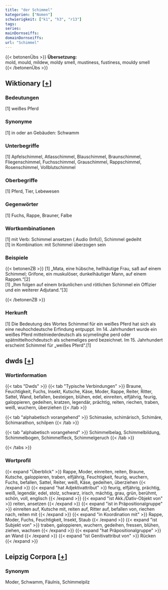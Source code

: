 ```yaml
---
title: "der Schimmel"
kategorien: ["Nomen"]
schwierigkeit: ["k1", "h3", "r13"]
tags:
series:
mainDornseiffs:
domainDornseiffs:
url: "Schimmel"
---
```


{{< betonenÜbs >}}
**Übersetzung:**  
mold, mould, mildew, moldy  smell, mustiness, fustiness, mouldy  smell  
{{< /betonenÜbs >}}

## Wiktionary [[+](https://de.wiktionary.org/wiki/Schimmel)]

### Bedeutungen
[1] weißes Pferd  

### Synonyme
[1] in oder an Gebäuden: Schwamm  

### Unterbegriffe
[1] Apfelschimmel, Atlasschimmel, Blauschimmel, Braunschimmel, Fliegenschimmel, Fuchsschimmel, Grauschimmel, Rappschimmel, Rosenschimmel, Vollblutschimmel  

### Oberbegriffe
[1] Pferd, Tier, Lebewesen  

### Gegenwörter
[1] Fuchs, Rappe, Brauner, Falbe  

### Wortkombinationen
[1] mit Verb: Schimmel ansetzen ( Audio (Info)), Schimmel gedeiht  
[1] in Kombination: mit Schimmel überzogen sein  

### Beispiele
{{< betonenZB >}}
[1] „Mata, eine hübsche, hellhäutige Frau, saß auf einem Schimmel; Grifone, ein muskulöser, dunkelhäutiger Mann, auf einem Rappen.“[2]  
[1] „Ihm folgen auf einem bräunlichen und rötlichen Schimmel ein Offizier und ein weiterer Adjutand.“[3]  

{{< /betonenZB >}}
### Herkunft
[1] Die Bedeutung des Wortes Schimmel für ein weißes Pferd hat sich als eine neuhochdeutsche Erfindung entpuppt. Im 14. Jahrhundert wurde ein weißes Pferd mittelniederdeutsch als scymelinghe perd oder spätmittelhochdeutsch als schemeliges perd bezeichnet. Im 15. Jahrhundert erscheint Schimmel für „weißes Pferd“.[1]  



## dwds [[+](https://www.dwds.de/wb/Schimmel)]

### Wortinformation
{{< tabs "Dwds" >}}
{{< tab "Typische Verbindungen" >}}
Braune, Feuchtigkeit, Fuchs, Insekt, Kutsche, Käse, Moder, Rappe, Reiter, Ritter, Sattel, Wand, befallen, besteigen, blühen, edel, einreiten, elfjährig, feurig, galoppieren, gedeihen, kratzen, legendär, prächtig, reiten, riechen, traben, weiß, wuchern, überziehen
{{< /tab >}}

{{< tab "alphabetisch vorangehend" >}}
Schimaske, schimärisch, Schimäre, Schimarathon, schilpen
{{< /tab >}}

{{< tab "alphabetisch vorangehend" >}}
Schimmelbelag, Schimmelbildung, Schimmelbogen, Schimmelfleck, Schimmelgeruch
{{< /tab >}}

{{< /tabs >}}

### Wortprofil
{{< expand "Überblick" >}} Rappe, Moder, einreiten, reiten, Braune, Kutsche, galoppieren, traben, elfjährig, Feuchtigkeit, feurig, wuchern, Fuchs, befallen, Sattel, Reiter, weiß, Käse, gedeihen, überziehen {{< /expand >}}
{{< expand "hat Adjektivattribut" >}} feurig, elfjährig, prächtig, weiß, legendär, edel, stolz, schwarz, irisch, mächtig, grau, grün, berühmt, schön, voll, englisch {{< /expand >}}
{{< expand "ist Akk./Dativ-Objekt von" >}} reiten, ansetzen {{< /expand >}}
{{< expand "ist in Präpositionalgruppe" >}} einreiten auf, Kutsche mit, reiten auf, Ritter auf, befallen von, riechen nach, reiten mit {{< /expand >}}
{{< expand "in Koordination mit" >}} Rappe, Moder, Fuchs, Feuchtigkeit, Insekt, Staub {{< /expand >}}
{{< expand "ist Subjekt von" >}} traben, galoppieren, wuchern, gedeihen, fressen, blühen, ziehen, wachsen {{< /expand >}}
{{< expand "hat Präpositionalgruppe" >}} an Wand {{< /expand >}}
{{< expand "ist Genitivattribut von" >}} Rücken {{< /expand >}}

## Leipzig Corpora [[+](https://corpora.uni-leipzig.de/en/res?word=Schimmel&corpusId=deu_newscrawl-public_2018)]


### Synonym
Moder, Schwamm, Fäulnis, Schimmelpilz

